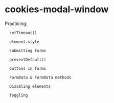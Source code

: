 # cookies-modal-window
Practicing:

      setTimeout()

      element.style

      submitting forms

      preventDefault()

      buttons in forms

      FormData & FormData methods

      Disabling elements

      Toggling
